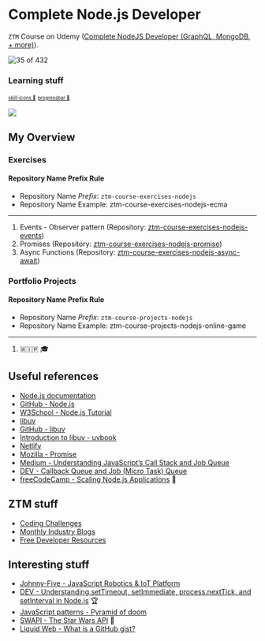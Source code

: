 # Complete Node.js Developer

`ZTM` Course on Udemy ([Complete NodeJS Developer (GraphQL, MongoDB, + more)](https://www.udemy.com/course/complete-nodejs-developer-zero-to-mastery)).

![35 of 432](https://progress-bar.xyz/8/?title=progress)

### Learning stuff

<sub><sup><a href="https://github.com/tandpfun/skill-icons">skill-icons 🌟</a></sup></sub>
<sub><sup><a href="https://github.com/guibranco/progressbar">progressbar 🌟</a></sup></sub>

<p align="left">
  <a href="https://skillicons.dev">
    <img src="https://skillicons.dev/icons?i=vscode,git,nodejs,docker,npm,mongodb,graphql,netlify&perline=4" />
  </a>
</p>

## My Overview

### Exercises

#### Repository Name Prefix Rule

- Repository Name *Prefix*: `ztm-course-exercises-nodejs`
- Repository Name Example: ztm-course-exercises-nodejs-ecma

---

1. Events - Observer pattern (Repository: [ztm-course-exercises-nodejs-events](https://github.com/buzzcosm/ztm-course-exercises-nodejs-events))
1. Promises (Repository: [ztm-course-exercises-nodejs-promise](https://github.com/buzzcosm/ztm-course-exercises-nodejs-promise))
1. Async Functions (Repository: [ztm-course-exercises-nodejs-async-await](https://github.com/buzzcosm/ztm-course-exercises-nodejs-async-await))

### Portfolio Projects

#### Repository Name Prefix Rule

- Repository Name *Prefix*: `ztm-course-projects-nodejs`
- Repository Name Example: ztm-course-projects-nodejs-online-game

---

1. 🇼🇮🇵 🎓

## Useful references

- [Node.js documentation](https://nodejs.org/docs/latest/api/)
- [GitHub - Node.js](https://github.com/nodejs/node)
- [W3School - Node.js Tutorial](https://www.w3schools.com/nodejs/)
- [libuv](https://libuv.org/)
- [GitHub - libuv](https://github.com/libuv/libuv)
- [Introduction to libuv - uvbook](https://nikhilm.github.io/uvbook/)
- [Netlify](https://www.netlify.com/)
- [Mozilla - Promise](https://developer.mozilla.org/en-US/docs/Web/JavaScript/Reference/Global_Objects/Promise)
- [Medium - Understanding JavaScript’s Call Stack and Job Queue](https://medium.com/@vdsnini/understanding-javascripts-call-stack-and-job-queue-72c9ad433b94#:~:text=Task%20Queue%20(Callback%20Queue)%3A,by%20promises%20and%20other%20microtasks.)
- [DEV - Callback Queue and Job (Micro Task) Queue](https://dev.to/rajatoberoi/understanding-the-event-loop-callback-queue-and-call-stack-in-javascript-1k7c)
- [freeCodeCamp - Scaling Node.js Applications](https://www.freecodecamp.org/news/scaling-node-js-applications-8492bd8afadc/) 🖖

## ZTM stuff

- [Coding Challenges](https://zerotomastery.io/community/coding-challenges/)
- [Monthly Industry Blogs](https://zerotomastery.io/blog/)
- [Free Developer Resources](https://zerotomastery.io/resources/)

## Interesting stuff

- [Johnny-Five - JavaScript Robotics & IoT Platform](https://johnny-five.io/)
- [DEV - Understanding setTimeout, setImmediate, process.nextTick, and setInterval in Node.js](https://dev.to/rajusaha/understanding-settimeout-setimmediate-processnexttick-and-setinterval-in-nodejs-1ngc) 🏆
- [JavaScript patterns - Pyramid of doom](https://survivejs.com/blog/pyramid-of-doom/)
- [SWAPI - The Star Wars API](https://swapi.dev/) 💫
- [Liquid Web - What is a GitHub gist?](https://www.liquidweb.com/blog/what-is-a-github-gist/)
